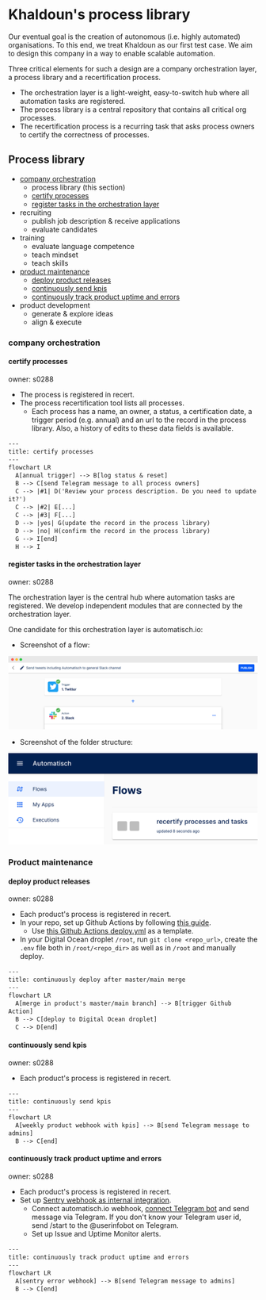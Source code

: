 # Khaldoun's process library

Our eventual goal is the creation of autonomous
(i.e. highly automated) organisations.
To this end, we treat Khaldoun as our first test case.
We aim to design this company in a way to enable scalable automation.

Three critical elements for such a design are a company
orchestration layer, a process library and a recertification process.

- The orchestration layer is a light-weight, easy-to-switch hub
  where all automation tasks are registered.
- The process library is a central repository that contains all
  critical org processes.
- The recertification process is a recurring task that asks
  process owners to certify the correctness of processes.

## Process library

- [company orchestration](#company-orchestration)
  - process library (this section)
  - [certify processes](#certify-processes)
  - [register tasks in the orchestration layer](#register-tasks-in-the-orchestration-layer)
- recruiting
  - publish job description & receive applications
  - evaluate candidates
- training
  - evaluate language competence
  - teach mindset
  - teach skills
- [product maintenance](#product-maintenance)
  - [deploy product releases](#deploy-product-releases)
  - [continuously send kpis](#continuously-send-kpis)
  - [continuously track product uptime and errors](#continuously-track-product-uptime-and-errors)
- product development
  - generate & explore ideas
  - align & execute

### company orchestration

#### certify processes

owner: s0288

- The process is registered in recert.
- The process recertification tool lists all processes.
  - Each process has a name, an owner, a status, a certification date,
    a trigger period (e.g. annual) and an url to the record in the process library.
    Also, a history of edits to these data fields is available.

~~~mermaid
---
title: certify processes
---
flowchart LR
  A[annual trigger] --> B[log status & reset]
  B --> C[send Telegram message to all process owners]
  C --> |#1| D('Review your process description. Do you need to update it?')
  C --> |#2| E[...]
  C --> |#3| F[...]
  D --> |yes| G(update the record in the process library)
  D --> |no| H(confirm the record in the process library)
  G --> I[end]
  H --> I
~~~

#### register tasks in the orchestration layer

owner: s0288

The orchestration layer is the central hub
where automation tasks are registered.
We develop independent modules
that are connected by the orchestration layer.

One candidate for this orchestration layer is automatisch.io:

- Screenshot of a flow:
<img src="./imgs/screenshot-automatisch-flow.png">

- Screenshot of the folder structure:
<img src="./imgs/screenshot-automatisch-folder.png">

### Product maintenance

#### deploy product releases

owner: s0288

- Each product's process is registered in recert.
- In your repo, set up Github Actions by following [this guide](https://medium.com/swlh/how-to-deploy-your-application-to-digital-ocean-using-github-actions-and-save-up-on-ci-cd-costs-74b7315facc2).
  - Use [this Github Actions deploy.yml](https://github.com/khaldoun-xyz/lugha/blob/main/.github/workflows/deploy.yml)
    as a template.
- In your Digital Ocean droplet `/root`, run `git clone <repo_url>`, create the `.env` file both in `/root/<repo_dir>` as well as in `/root` and manually deploy. 

~~~mermaid
---
title: continuously deploy after master/main merge
---
flowchart LR
  A[merge in product's master/main branch] --> B[trigger Github Action]
  B --> C[deploy to Digital Ocean droplet]
  C --> D[end]
~~~

#### continuously send kpis

owner: s0288

- Each product's process is registered in recert.

~~~mermaid
---
title: continuously send kpis
---
flowchart LR
  A[weekly product webhook with kpis] --> B[send Telegram message to admins]
  B --> C[end]
~~~

#### continuously track product uptime and errors

owner: s0288

- Each product's process is registered in recert.
- Set up [Sentry webhook as internal integration](https://docs.sentry.io/organization/integrations/integration-platform/webhooks/issue-alerts/).
  - Connect automatisch.io webhook, [connect Telegram bot](https://automatisch.io/docs/apps/telegram-bot/connection) and send message via Telegram. If you don't know your Telegram user id, send /start to the @userinfobot on Telegram.
  - Set up Issue and Uptime Monitor alerts.

~~~mermaid
---
title: continuously track product uptime and errors
---
flowchart LR
  A[sentry error webhook] --> B[send Telegram message to admins]
  B --> C[end]
~~~
